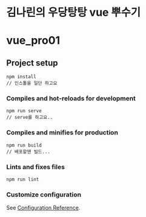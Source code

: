 # 김나린의 우당탕탕 vue 뿌수기

# vue_pro01

## Project setup
```
npm install 
// 인스톨을 일단 하고요
```

### Compiles and hot-reloads for development
```
npm run serve
// serve를 하고요..
```

### Compiles and minifies for production
```
npm run build
// 배포할땐 빌드...
```

### Lints and fixes files
```
npm run lint
```

### Customize configuration
See [Configuration Reference](https://cli.vuejs.org/config/).
